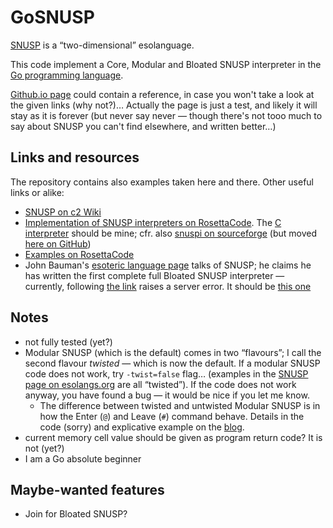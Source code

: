 GoSNUSP
=======

[SNUSP](http://esolangs.org/wiki/SNUSP) is a “two-dimensional” esolanguage.

This code implement a Core, Modular and Bloated SNUSP interpreter in the [Go programming language](http://golang.org/).

[Github.io page](http://shintakezou.github.io/gosnusp) could contain a reference, in case you won't take a look at the given links (why not?)… Actually the page is just a test, and likely it will stay as it is forever (but never say never — though there's not tooo much to say about SNUSP you can't find elsewhere, and written better…)


Links and resources
-------------------

The repository contains also examples taken here and there. Other useful links or alike:

- [SNUSP on c2 Wiki](http://c2.com/cgi/wiki?SnuspLanguage)
- [Implementation of SNUSP interpreters on RosettaCode](http://rosettacode.org/wiki/Execute_SNUSP). The [C interpreter](http://rosettacode.org/wiki/RCSNUSP/C) should be mine; cfr. also [snuspi on sourceforge](http://sourceforge.net/projects/snuspi/) (but moved [here on GitHub](https://github.com/shintakezou/snuspi))
- [Examples on RosettaCode](http://rosettacode.org/wiki/Category:SNUSP)
- John Bauman's [esoteric language page](http://www.baumanfamily.com/john/esoteric.html) talks of SNUSP; he claims he has written the first complete full Bloated SNUSP interpreter — currently, following [the link](http://www.baumanfamily.com/john/snusp.py) raises a server error. It should be [this one](https://github.com/graue/esofiles/blob/master/snusp/impl/snusp.py)



Notes
------

- not fully tested (yet?)
- Modular SNUSP (which is the default) comes in two “flavours”; I call the second flavour *twisted* — which is now the default. If a modular SNUSP code does not work, try `-twist=false` flag… (examples in the [SNUSP page on esolangs.org](http://esolangs.org/wiki/SNUSP) are all “twisted”). If the code does not work anyway, you have found a bug — it would be nice if you let me know.
  - The difference between twisted and untwisted Modular SNUSP is in how the Enter (`@`) and Leave (`#`) command behave. Details in the code (sorry) and explicative example on the [blog](http://shintakezou.blogspot.it/2015/01/snusp-esolang-and-interpreter-in-go.html).
- current memory cell value should be given as program return code? It is not (yet?)
- I am a Go absolute beginner


Maybe-wanted features
---------------------

- Join for Bloated SNUSP?


